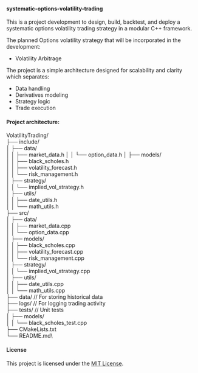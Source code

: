 #### systematic-options-volatility-trading

This is a project development to design, build, backtest, and deploy a systematic options volatility trading strategy in a modular C++ framework. 

The planned Options volatility strategy that will be incorporated in the development:

- Volatility Arbitrage

The project is a simple architecture designed for scalability and clarity which separates:

- Data handling
- Derivatives modeling
- Strategy logic
- Trade execution

#### Project architecture:

VolatilityTrading/\
├── include/\
│   ├── data/\
│   │   ├── market_data.h
│   │   └── option_data.h
│   ├── models/\
│   │   ├── black_scholes.h\
│   │   ├── volatility_forecast.h\
│   │   └── risk_management.h\
│   ├── strategy/\
│   │   └── implied_vol_strategy.h\
│   ├── utils/\
│   │   ├── date_utils.h\
│   │   └── math_utils.h\
├── src/\
│   ├── data/\
│   │   ├── market_data.cpp\
│   │   └── option_data.cpp\
│   ├── models/\
│   │   ├── black_scholes.cpp\
│   │   ├── volatility_forecast.cpp\
│   │   └── risk_management.cpp\
│   ├── strategy/\
│   │   └── implied_vol_strategy.cpp\
│   ├── utils/\
│   │   ├── date_utils.cpp\
│   │   └── math_utils.cpp\
├── data/          // For storing historical data\
├── logs/          // For logging trading activity\
├── tests/         // Unit tests\
│   ├── models/\
│   │   └── black_scholes_test.cpp\
├── CMakeLists.txt\
└── README.md\
 

#### License
This project is licensed under the [MIT License](https://github.com/manuelmusngi/regime_switching_models/edit/main/LICENSE).
